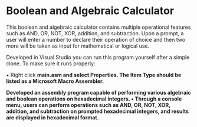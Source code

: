 # Boolean and Algebraic Calculator

This boolean and algebraic calculator contains multiple operational features such as AND, OR, NOT, XOR, addition, and subtraction. 
Upon a prompt, a user will enter a number to declare their operation of choice and then two more will be taken as input for mathematical or logical use.

Developed in Visual Studio you can run this program yourself after a simple clone. To make sure it runs properly: 

▪ Right click <strong>main.asm<strong/> and select Properties. The Item Type should be listed as a Microsoft Macro Assembler.


Developed an assembly program capable of performing various algebraic and boolean operations on hexadecimal integers.
▪
Through a console menu, users can perform operations such as AND, OR, NOT, XOR, addition, and subtraction on prompted hexadecimal integers, and results are displayed in hexadecimal format.
